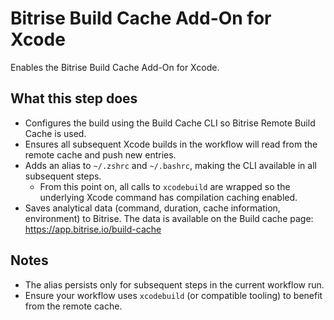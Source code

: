 # Bitrise Build Cache Add-On for Xcode

Enables the Bitrise Build Cache Add-On for Xcode.

## What this step does

- Configures the build using the Build Cache CLI so Bitrise Remote Build Cache is used.
- Ensures all subsequent Xcode builds in the workflow will read from the remote cache and push new entries.
- Adds an alias to `~/.zshrc` and `~/.bashrc`, making the CLI available in all subsequent steps.
    - From this point on, all calls to `xcodebuild` are wrapped so the underlying Xcode command has compilation caching enabled.
- Saves analytical data (command, duration, cache information, environment) to Bitrise. The data is available on the Build cache page: https://app.bitrise.io/build-cache

## Notes

- The alias persists only for subsequent steps in the current workflow run.
- Ensure your workflow uses `xcodebuild` (or compatible tooling) to benefit from the remote cache.
